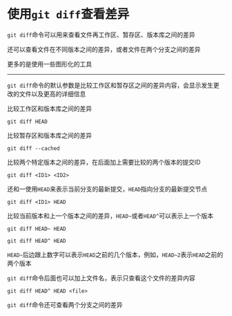 # 使用`git diff`查看差异

`git diff`命令可以用来查看文件再工作区、暂存区、版本库之间的差异

还可以查看文件在不同版本之间的差异，或者文件在两个分支之间的差异

更多的是使用一些图形化的工具

------

`git diff`命令的默认参数是比较工作区和暂存区之间的差异内容，会显示发生更改的文件以及更高的详细信息

比较工作区和版本库之间的差异

```shell
git diff HEAD
```

比较暂存区和版本库之间的差异

```shell
git diff --cached
```

比较两个特定版本之间的差异，在后面加上需要比较的两个版本的提交ID

```shell
git diff <ID1> <ID2>
```

还和一使用`HEAD`来表示当前分支的最新提交，`HEAD`指向分支的最新提交节点

```shell
git diff <ID1> HEAD
```

比较当前版本和上一个版本之间的差异，`HEAD~`或者`HEAD^`可以表示上一个版本

```shell
git diff HEAD~ HEAD
```

```shell
git diff HEAD^ HEAD
```

`HEAD~`后边跟上数字可以表示`HEAD`之前的几个版本，例如，`HEAD~2`表示`HEAD`之前的两个版本

`git diff`命令后面也可以加上文件名，表示只查看这个文件的差异内容

```shell
git diff HEAD^ HEAD <file>
```

`git diff`命令还可查看两个分支之间的差异



